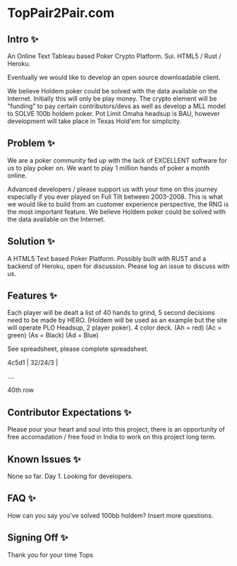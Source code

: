 # TopPair2Pair.com

## Intro ✨
An Online Text Tableau based Poker Crypto Platform. Sui. HTML5 / Rust / Heroku. 

Eventually we would like to develop an open source downloadable client. 

We believe Holdem poker could be solved with the data available on the Internet.
Initially this will only be play money. 
The crypto element will be "funding" to pay certain contributors/devs as well as develop a MLL model to SOLVE 100b holdem poker. 
Pot Limit Omaha headsup is BAU, however development will take place in Texas Hold'em for simplicity. 

## Problem ✨
We are a poker community fed up with the lack of EXCELLENT software for us to play poker on. 
We want to play 1 million hands of poker a month online. 

Advanced developers / please support us with your time on this journey especially if you ever played on Full Tilt between 2003-2008. This is what we would like to build from an customer experience perspective, the RNG is the most important feature. We believe Holdem poker could be solved with the data available on the Internet. 

## Solution ✨
A HTML5 Text based Poker Platform. Possibly built with RUST and a backend of Heroku, open for discussion. Please log an issue to discuss with us. 

## Features ✨
Each player will be dealt a list of 40 hands to grind, 5 second decisions need to be made by HERO. (Holdem will be used as an example but the site will operate PLO Headsup, 2 player poker). 
4 color deck. (Ah = red) (Ac = green) (As = Black) (Ad = Blue)

See spreadsheet, please complete spreadsheet. 

4c5d1 | 32/24/3 | 

....

40th row

## Contributor Expectations ✨
Please pour your heart and soul into this project, there is an opportunity of free accomadation / free food in India to work on this project long term. 

## Known Issues ✨
None so far. Day 1. Looking for developers. 

## FAQ ✨
How can you say you've solved 100bb holdem? 
Insert more questions. 

## Signing Off ✨
Thank you for your time
Tops

